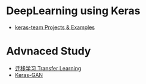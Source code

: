 # DeepLearning using Keras
<ul>
  <li> <a href='https://github.com/keras-team/keras'>keras-team Projects & Examples </a> <br>
</ul>

# Advnaced Study
<ul>
  <li><a href='https://github.com/jindongwang/transferlearning'>迁移学习 Transfer Learning</a><br>
  <li><a href='https://github.com/eriklindernoren/Keras-GAN'>Keras-GAN </a><br>
</ul>

